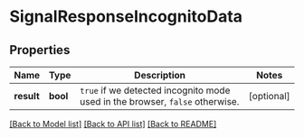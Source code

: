 # SignalResponseIncognitoData

## Properties
Name | Type | Description | Notes
------------ | ------------- | ------------- | -------------
**result** | **bool** | `true` if we detected incognito mode used in the browser, `false` otherwise.  | [optional] 

[[Back to Model list]](../README.md#documentation-for-models) [[Back to API list]](../README.md#documentation-for-api-endpoints) [[Back to README]](../README.md)

